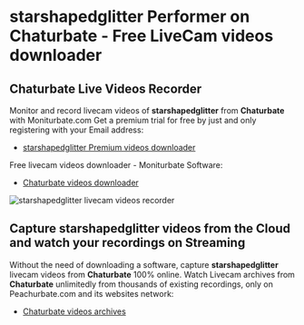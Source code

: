 # starshapedglitter Performer on Chaturbate - Free LiveCam videos downloader

## Chaturbate Live Videos Recorder

Monitor and record livecam videos of **starshapedglitter** from **Chaturbate** with Moniturbate.com
Get a premium trial for free by just and only registering with your Email address:
* [starshapedglitter Premium videos downloader](https://moniturbate.com/request-demo-licence-key.html)

Free livecam videos downloader - Moniturbate Software:
* [Chaturbate videos downloader](https://moniturbate.com/moniturbate-download-software.html)

![starshapedglitter livecam videos recorder](https://peachurnet.com/templates/moniturbate-software.png)


## Capture starshapedglitter videos from the Cloud and watch your recordings on Streaming

Without the need of downloading a software, capture **starshapedglitter** livecam videos from **Chaturbate** 100% online.
Watch Livecam archives from **Chaturbate** unlimitedly from thousands of existing recordings, only on Peachurbate.com and its websites network:
* [Chaturbate videos archives](https://peachurnet.com/)